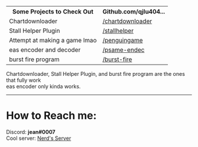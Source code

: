 <!DOCTYPE html>
<html>
  <head>
    <meta content="QJLU404's Website!" property="og:title" />
    <meta content="https://qjlu404.github.io" property="og:url" />
    <meta content="https://embed.com/embedimage.png" property="og:image" />
    <meta content="#440D0F" data-react-helmet="true" name="theme-color" />
    <link rel="stylesheet" href="https://raw.githubusercontent.com/necolas/normalize.css/master/normalize.css">
    <link rel="stylesheet" href="style.css">
  </head>
  <body>
    <meta property="og:description">
    <table>
      <tr>
       <th>Some Projects to Check Out</th>
       <th>Github.com/qjlu404...</th>
      </tr>
      <tr>
        <td>
          Chartdownloader
        </td>
        <td>
          <a href=https://github.com/qjlu404/chartdownloader>/chartdownloader</a>
         </td>   
       </tr>
        <tr>
          <td>
            Stall Helper Plugin
          </td>
          <td>
            <a href="https://github.com/qjlu404/stallhelper">/stallhelper</a>
          </td>
        </tr>
        <tr>
          <td>
            Attempt at making a game lmao
          </td>
          <td>
            <a href="https://github.com/qjlu404/penguingame">/penguingame</a>
          </td>
        </tr>
        <tr>
          <td>
            eas encoder and decoder
          </td>
          <td>
            <a href="https://github.com/qjlu404/psame-endec">/psame-endec</a>
          </td>
        </tr>
        <tr>
          <td>
            burst fire program
          </td>
          <td>
            <a href="https://github.com/qjlu404/burst-fire"> /burst-fire </a>
          </td>
        </tr>
      </table>
      </meta>
      <p>
       Chartdownloader, Stall Helper Plugin, and burst fire program are the ones that fully work<br>
       eas encoder only kinda works.
      </p>
      <hr>
      <h1>
        How to Reach me: 
    </h1>
    <p>
      Discord: <strong>jean#0007</strong><br>
      Cool server: <a href="https://discord.gg/2uZS5N8tCS">Nerd's Server</a><br>
    </p>
  </body>
</html>
